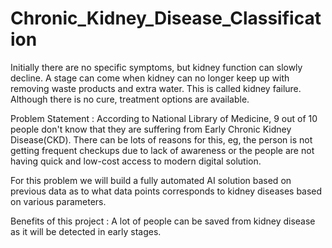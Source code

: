 # Chronic_Kidney_Disease_Classification
Initially there are no specific symptoms, but kidney function can slowly decline. A stage can come when kidney can no longer keep up with removing waste products and extra water. This is called kidney failure. Although there is no cure, treatment options are available.

Problem Statement : According to National Library of Medicine, 9 out of 10 people don't know that they are suffering from Early Chronic Kidney Disease(CKD). There can be lots of reasons for this, eg, the person is not getting frequent checkups due to lack of awareness or the people are not having quick and low-cost access to modern digital solution. 

For this problem we will build a fully automated AI solution based on previous data as to what data points corresponds to kidney diseases based on various parameters.

Benefits of this project : A lot of people can be saved from kidney disease as it will be detected in early stages. 
